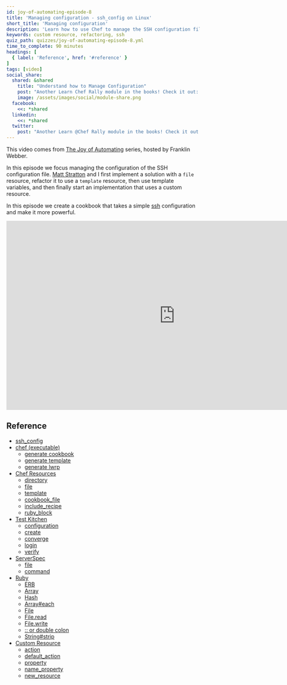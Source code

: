 ```yaml
---
id: joy-of-automating-episode-8
title: 'Managing configuration - ssh_config on Linux'
short_title: 'Managing configuration'
description: 'Learn how to use Chef to manage the SSH configuration file.'
keywords: custom resource, refactoring, ssh
quiz_path: quizzes/joy-of-automating-episode-8.yml
time_to_complete: 90 minutes
headings: [
  { label: 'Reference', href: '#reference' }
]
tags: [video]
social_share:
  shared: &shared
    title: "Understand how to Manage Configuration"
    post: "Another Learn Chef Rally module in the books! Check it out: learn.chef.io #learnchef"
    image: /assets/images/social/module-share.png
  facebook:
    <<: *shared
  linkedin:
    <<: *shared
  twitter:
    post: "Another Learn @Chef Rally module in the books! Check it out. #learnchef"
---
```

This video comes from [The Joy of Automating](https://www.youtube.com/playlist?list=PL11cZfNdwNyORJfIYA8t07PRMchyDXIjq) series, hosted by Franklin Webber.

In this episode we focus managing the configuration of the SSH configuration file. [Matt Stratton](https://twitter.com/mattstratton) and I first implement a solution with a `file` resource, refactor it to use a `template` resource, then use template variables, and then finally start an implementation that uses a custom resource.

In this episode we create a cookbook that takes a simple [ssh](https://github.com/chef-training/ssh-joy_of_automating-ep8) configuration and make it more powerful.

<iframe width="877" height="493" src="https://www.youtube.com/embed/WxODJo67nfQ" frameborder="0" allowfullscreen></iframe>

## Reference

* [ssh_config](http://man.openbsd.org/OpenBSD-current/man5/ssh_config.5)
* [chef (executable)](https://docs.chef.io/ctl_chef.html)
  * [generate cookbook](https://docs.chef.io/ctl_chef.html#chef-generate-cookbook)
  * [generate template](https://docs.chef.io/ctl_chef.html#chef-generate-template)
  * [generate lwrp](https://docs.chef.io/ctl_chef.html#chef-generate-lwrp)
* [Chef Resources](https://docs.chef.io/resources.html)
  * [directory](https://docs.chef.io/resources.html#directory)
  * [file](https://docs.chef.io/resources.html#file)
  * [template](https://docs.chef.io/resources.html#template)
  * [cookbook_file](https://docs.chef.io/resources.html#cookbook_file)
  * [include_recipe](https://docs.chef.io/dsl_recipe.html#include-recipes)
  * [ruby_block](https://docs.chef.io/resource_ruby_block.html)
* [Test Kitchen](https://docs.chef.io/ctl_kitchen.html)
  * [configuration](https://docs.chef.io/config_yml_kitchen.html)
  * [create](https://docs.chef.io/ctl_kitchen.html#kitchen-create)
  * [converge](https://docs.chef.io/ctl_kitchen.html#kitchen-converge)
  * [login](https://docs.chef.io/ctl_kitchen.html#kitchen-login)
  * [verify](https://docs.chef.io/ctl_kitchen.html#kitchen-verify)
* [ServerSpec](http://serverspec.org/)
  * [file](http://serverspec.org/resource_types.html#file)
  * [command](http://serverspec.org/resource_types.html#command)
* [Ruby](http://www.rubydoc.info/stdlib)
  * [ERB](http://www.rubydoc.info/stdlib/erb/ERB)
  * [Array](http://www.rubydoc.info/stdlib/core/Array)
  * [Hash](http://www.rubydoc.info/stdlib/core/Hash)
  * [Array#each](http://www.rubydoc.info/stdlib/core/Array#each-instance_method)
  * [File](http://www.rubydoc.info/stdlib/core/File)
  * [File.read](http://www.rubydoc.info/stdlib/core/IO#read-class_method)
  * [File.write](http://www.rubydoc.info/stdlib/core/IO#write-class_method)
  * [:: or double colon](http://stackoverflow.com/questions/3009477/what-is-rubys-double-colon)
  * [String#strip](http://www.rubydoc.info/stdlib/core/String#strip-instance_method)
* [Custom Resource](https://docs.chef.io/custom_resources.html)
  * [action](https://docs.chef.io/custom_resources.html#define-actions)
  * [default_action](https://docs.chef.io/custom_resources.html#default-action)
  * [property](https://docs.chef.io/custom_resources.html#property)
  * [name_property](https://docs.chef.io/custom_resources.html#define-properties)
  * [new_resource](https://docs.chef.io/custom_resources.html#new-resource-property)

